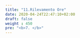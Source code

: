 ```yaml
---
title: "11.Rilevamento Ore"
date: 2020-04-24T22:47:10+02:00
draft: false
weight : 450
pre: "<b>7. </b>"
---
```



